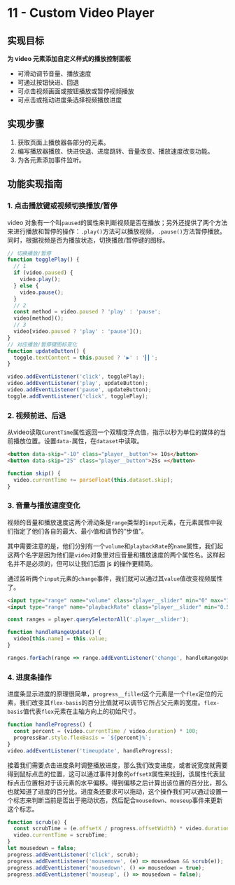 # 11 - Custom Video Player

## 实现目标

**为 video 元素添加自定义样式的播放控制面板**
- 可滑动调节音量、播放速度
- 可通过按钮快进、回退
- 可点击视频画面或按钮播放或暂停视频播放
- 可点击或拖动进度条选择视频播放进度

## 实现步骤

1. 获取页面上播放器各部分的元素。
2. 编写播放器播放、快进快退、进度跳转、音量改变、播放速度改变功能。
3. 为各元素添加事件监听。

## 功能实现指南

### 1. 点击播放键或视频切换播放/暂停

video 对象有一个叫`paused`的属性来判断视频是否在播放；另外还提供了两个方法来进行播放和暂停的操作：`.play()`方法可以播放视频，`.pause()`方法暂停播放。同时，根据视频是否为播放状态，切换播放/暂停键的图标。

```javascript
// 切换播放/暂停
function togglePlay() {
  // 1
  if (video.paused) {
    video.play();
  } else {
    video.pause();
  }
  // 2
  const method = video.paused ? 'play' : 'pause';
  video[method]();
  // 3
  video[video.paused ? 'play' : 'pause']();
}
// 对应播放/暂停键图标变化
function updateButton() {
  toggle.textContent = this.paused ? '▶' : '▎▎';
}

video.addEventListener('click', togglePlay);
video.addEventListener('play', updateButton);
video.addEventListener('pause', updateButton);
toggle.addEventListener('click', togglePlay);
```

### 2. 视频前进、后退

从video读取`CurentTime`属性返回一个双精度浮点值，指示以秒为单位的媒体的当前播放位置。设置`data-`属性，在`dataset`中读取。

```html
<button data-skip="-10" class="player__button">« 10s</button>
<button data-skip="25" class="player__button">25s »</button>
```
```javascript
function skip() {
  video.currentTime += parseFloat(this.dataset.skip);
}
```

### 3. 音量与播放速度变化

视频的音量和播放速度这两个滑动条是`range`类型的`input`元素，在元素属性中我们指定了他们各自的最大、最小值和调节的“步值”。

其中需要注意的是，他们分别有一个`volume`和`playbackRate`的`name`属性，我们起这两个名字是因为他们是`video`对象里对应音量和播放速度的两个属性名。这样起名并不是必须的，但可以让我们后面 js 的操作更精简。

通过监听两个`input`元素的`change`事件，我们就可以通过其`value`值改变视频属性了。

```html
<input type="range" name="volume" class="player__slider" min="0" max="1" step="0.05" value="1">
<input type="range" name="playbackRate" class="player__slider" min="0.5" max="2" step="0.1" value="1">
```

```javascript
const ranges = player.querySelectorAll('.player__slider');

function handleRangeUpdate() {
  video[this.name] = this.value;
}

ranges.forEach(range => range.addEventListener('change', handleRangeUpdate));
```

### 4. 进度条操作

进度条显示进度的原理很简单，`progress__filled`这个元素是一个`flex`定位的元素，我们改变其`flex-basis`的百分比值就可以调节它所占父元素的宽度。`flex-basis`值代表`flex`元素在主轴方向上的初始尺寸。

```javascript
function handleProgress() {
  const percent = (video.currentTime / video.duration) * 100;
  progressBar.style.flexBasis = `${percent}%`;
}
video.addEventListener('timeupdate', handleProgress);
```

接着我们需要点击进度条时调整播放进度，那么我们改变进度，或者说宽度就需要得到鼠标点击的位置，这可以通过事件对象的`offsetX`属性来找到，该属性代表鼠标点击位置相对于该元素的水平偏移。得到偏移之后计算出该位置的百分比，那么也就知道了进度的百分比。进度条还要求可以拖动，这个操作我们可以通过设置一个标志来判断当前是否出于拖动状态，然后配合`mousedown`、`mouseup`事件来更新这个标志。

```javascript
function scrub(e) {
  const scrubTime = (e.offsetX / progress.offsetWidth) * video.duration;
  video.currentTime = scrubTime;
}
let mousedown = false;
progress.addEventListener('click', scrub);
progress.addEventListener('mousemove', (e) => mousedown && scrub(e));
progress.addEventListener('mousedown', () => mousedown = true);
progress.addEventListener('mouseup', () => mousedown = false);
```